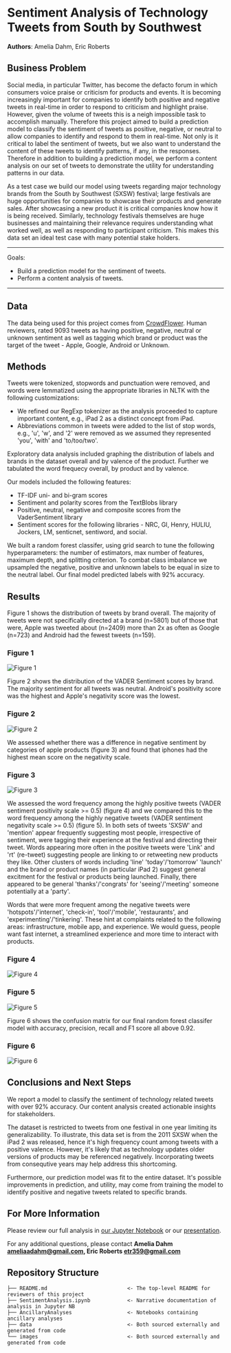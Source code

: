 # Sentiment Analysis of Technology Tweets from South by Southwest

**Authors**: Amelia Dahm, Eric Roberts

## Business Problem

Social media, in particular Twitter, has become the defacto forum in which consumers voice praise or criticism for products and events.  It is becoming increasingly important for companies to identify both positive and negative tweets in real-time in order to respond to criticism and highlight praise.  However, given the volume of tweets this is a neigh impossible task to accomplish manually. Therefore this project aimed to build a prediction model to classify the sentiment of tweets as positive, negative, or neutral to allow companies to identify and respond to them in real-time. Not only is it critical to label the sentiment of tweets, but we also want to understand the content of these tweets to identify patterns, if any, in the responses.  Therefore in addition to building a prediction model, we perform a content analysis on our set of tweets to demonstrate the utility for understanding patterns in our data.

As a test case we build our model using tweets regarding major technology brands from the South by Southwest (SXSW) festival; large festivals are huge opportunities for companies to showcase their products and generate sales.  After showcasing a new product it is critical companies know how it is being received.  Similarly, technology festivals themselves are huge businesses and maintaining their relevance requires understanding what worked well, as well as responding to participant criticism.  This makes this data set an ideal test case with many potential stake holders.

***
Goals:
* Build a prediction model for the sentiment of tweets.
* Perform a content analysis of tweets.
***

## Data

The data being used for this project comes from [CrowdFlower](https://data.world/crowdflower/brands-and-product-emotions).  Human reviewers, rated 9093 tweets as having positive, negative, neutral or unknown sentiment as well as tagging which brand or product was the target of the tweet - Apple, Google, Android or Unknown.

## Methods

Tweets were tokenized, stopwords and punctuation were removed, and words were lemmatized using the appropriate libraries in NLTK with the following customizations: 

* We refined our RegExp tokenizer as the analysis proceeded to capture important content, e.g., iPad 2 as a distinct concept from iPad.
* Abbreviations common in tweets were added to the list of stop words, e.g., 'u', 'w', and '2' were removed as we assumed they represented 'you', 'with' and 'to/too/two'.

Exploratory data analysis included graphing the distribution of labels and brands in the dataset overall and by valence of the product.  Further we tabulated the word frequecy overall, by product and by valence.

Our models included the following features:
* TF-IDF uni- and bi-gram scores
* Sentiment and polarity scores from the TextBlobs library
* Positive, neutral, negative and composite scores from the VaderSentiment library
* Sentiment scores for the following libraries - NRC, GI, Henry, HULIU, Jockers, LM, senticnet, sentiword, and social.

We built a random forest classifer, using grid search to tune the following hyperparameters: the number of estimators, max number of features, maximum depth, and splitting criterion.  To combat class imbalance we upsampled the negative, positive and unknown labels to be equal in size to the neutral label. Our final model predicted labels with 92% accuracy.

## Results

Figure 1 shows the distribution of tweets by brand overall.  The majority of tweets were not specifically directed at a brand (n=5801) but of those that were, Apple was tweeted about (n=2409) more than 2x as often as Google (n=723) and Android had the fewest tweets (n=159). 

### Figure 1
![Figure 1](./images/dist_tweets_by_prod.png)

Figure 2 shows the distribution of the VADER Sentiment scores by brand.  The majority sentiment for all tweets was neutral.  Android's positivity score was the highest and Apple's negativity score was the lowest. 

### Figure 2
![Figure 2](./images/mean_VS_sents_by_prod.png)

We assessed whether there was a difference in negative sentiment by categories of apple products (figure 3) and found that iphones had the highest mean score on the negativity scale.

### Figure 3
![Figure 3](./images/neg_apple_scores_by_subprod.png)

We assessed the word frequency among the highly positive tweets (VADER sentiment positivity scale >= 0.5) (figure 4) and we compared this to the word frequency among the highly negative tweets (VADER sentiment negativity scale >= 0.5) (figure 5).  In both sets of tweets 'SXSW' and 'mention' appear frequently suggesting most people, irrespective of sentiment, were tagging their experience at the festival and directing their tweet.  Words appearing more often in the positive tweets were 'Link' and 'rt' (re-tweet) suggesting people are linking to or retweeting new products they like. Other clusters of words including 'line' 'today'/'tomorrow' 'launch' and the brand or product names (in particular iPad 2) suggest general excitment for the festival or products being launched.  Finally, there appeared to be general 'thanks'/'congrats' for 'seeing'/'meeting' someone potentially at a 'party'.

Words that were more frequent among the negative tweets were 'hotspots'/'internet', 'check-in', 'tool'/'mobile', 'restaurants', and 'experimenting'/'tinkering'. These hint at complaints related to the following areas: infrastructure, mobile app, and experience.  We would guess, people want fast internet, a streamlined experience and more time to interact with products.

### Figure 4
![Figure 4](./images/word_freq_high_pos.png)

### Figure 5
![Figure 5](./images/word_freq_high_neg.png)

Figure 6 shows the confusion matrix for our final random forest classifer model with accuracy, precision, recall and F1 score all above 0.92.

### Figure 6
![Figure 6](./images/rfc_confusion_matrix.png)
 
## Conclusions and Next Steps

We report a model to classify the sentiment of technology related tweets with over 92% accuracy.  Our content analysis created actionable insights for stakeholders.

The dataset is restricted to tweets from one festival in one year limiting its generalizability. To illustrate, this data set is from the 2011 SXSW when the iPad 2 was released, hence it's high frequency count among tweets with a positive valence.  However, it's likely that as technology updates older versions of products may be referenced negatively.  Incorporating tweets from consequtive years may help address this shortcoming.

Furthermore, our prediction model was fit to the entire dataset.  It's possible improvements in prediction, and utility, may come from training the model to identify positive and negative tweets related to specific brands.

## For More Information

Please review our full analysis in [our Jupyter Notebook](./SentimentAnalysis.ipynb) or our [presentation](https://docs.google.com/presentation/d/1Yv25gIvnjTro58RzoQQlWH8ScWMWAmlaDA5BKMhcFyI/edit?usp=sharing).

For any additional questions, please contact **Amelia Dahm ameliaadahm@gmail.com, Eric Roberts etr359@gmail.com**

## Repository Structure

```
├── README.md                          <- The top-level README for reviewers of this project
├── SentimentAnalysis.ipynb            <- Narrative documentation of analysis in Jupyter NB
├── AncillaryAnalyses                  <- Notebooks containing ancillary analyses 
├── data                               <- Both sourced externally and generated from code
└── images                             <- Both sourced externally and generated from code
